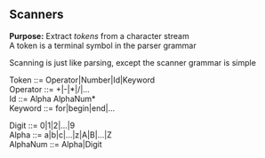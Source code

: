 ## Scanners
**Purpose:** Extract *tokens* from a character stream  
A token is a terminal symbol in the parser grammar  

Scanning is just like parsing, except the scanner grammar is
simple  

Token ::= Operator|Number|Id|Keyword  
Operator ::= +|-|\*|/|...  
Id ::= Alpha AlphaNum\*  
Keyword ::= for|begin|end|...  

Digit ::= 0|1|2|...|9  
Alpha ::= a|b|c|...|z|A|B|...|Z  
AlphaNum ::= Alpha|Digit


